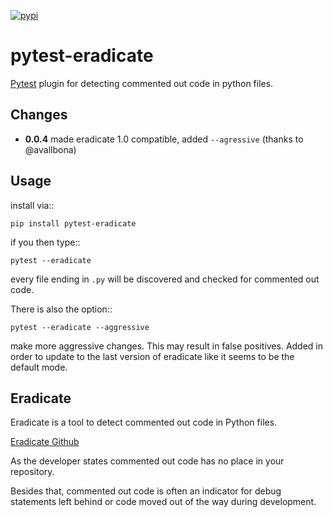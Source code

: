 [![pypi](https://img.shields.io/pypi/v/pytest-eradicate.svg)](https://pypi.python.org/pypi/pytest-eradicate/)

pytest-eradicate
===============================================================

[Pytest](http://pytest.org/) plugin for detecting commented out code in python files.

Changes
-------

- **0.0.4** made eradicate 1.0 compatible, added `--agressive` (thanks to @avallbona)

Usage
---------

install via::

    pip install pytest-eradicate

if you then type::

    pytest --eradicate

every file ending in ``.py`` will be discovered and checked
for commented out code.

There is also the option::

    pytest --eradicate --aggressive

make more aggressive changes. This may result in false positives.
Added in order to update to the last version of eradicate like it seems to be the default mode.

Eradicate
---------

Eradicate is a tool to detect commented out code in Python files.

[Eradicate Github](https://github.com/myint/eradicate)

As the developer states commented out code has no place in your repository.

Besides that, commented out code is often an indicator for debug statements left behind or
code moved out of the way during development.
